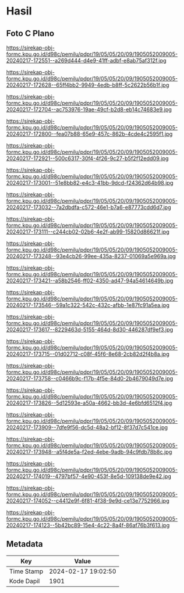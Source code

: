 # Hasil

## Foto C Plano

https://sirekap-obj-formc.kpu.go.id/d98c/pemilu/pdpr/19/05/05/20/09/1905052009005-20240217-172551--a269d444-d4e9-41ff-adbf-e8ab75af312f.jpg

https://sirekap-obj-formc.kpu.go.id/d98c/pemilu/pdpr/19/05/05/20/09/1905052009005-20240217-172628--65ff4bb2-9949-4edb-b8ff-5c2622b56b1f.jpg

https://sirekap-obj-formc.kpu.go.id/d98c/pemilu/pdpr/19/05/05/20/09/1905052009005-20240217-172704--ac753976-19ae-49cf-b2d8-eb14c74683e9.jpg

https://sirekap-obj-formc.kpu.go.id/d98c/pemilu/pdpr/19/05/05/20/09/1905052009005-20240217-172800--fea07b88-65e9-457c-862b-4cde4c2595f1.jpg

https://sirekap-obj-formc.kpu.go.id/d98c/pemilu/pdpr/19/05/05/20/09/1905052009005-20240217-172921--500c6317-30f4-4f26-9c27-b5f2f12edd09.jpg

https://sirekap-obj-formc.kpu.go.id/d98c/pemilu/pdpr/19/05/05/20/09/1905052009005-20240217-173001--51e8bb82-e4c3-41bb-9dcd-f24362d64b98.jpg

https://sirekap-obj-formc.kpu.go.id/d98c/pemilu/pdpr/19/05/05/20/09/1905052009005-20240217-173032--7a2dbdfa-c572-46e1-b7a6-e87773cdd6d7.jpg

https://sirekap-obj-formc.kpu.go.id/d98c/pemilu/pdpr/19/05/05/20/09/1905052009005-20240217-173111--c244cb02-02b6-4e2f-ab99-15820d86621f.jpg

https://sirekap-obj-formc.kpu.go.id/d98c/pemilu/pdpr/19/05/05/20/09/1905052009005-20240217-173248--93e4cb26-99ee-435a-8237-01069a5e969a.jpg

https://sirekap-obj-formc.kpu.go.id/d98c/pemilu/pdpr/19/05/05/20/09/1905052009005-20240217-173421--a58b2546-ff02-4350-ad47-94a54614649b.jpg

https://sirekap-obj-formc.kpu.go.id/d98c/pemilu/pdpr/19/05/05/20/09/1905052009005-20240217-173546--59a1c322-542c-432c-afbb-1e87fc91a5ea.jpg

https://sirekap-obj-formc.kpu.go.id/d98c/pemilu/pdpr/19/05/05/20/09/1905052009005-20240217-173617--8229463d-5155-464d-8d30-446287df9ef3.jpg

https://sirekap-obj-formc.kpu.go.id/d98c/pemilu/pdpr/19/05/05/20/09/1905052009005-20240217-173715--01d02712-c08f-45f6-8e68-2cb82d2f4b8a.jpg

https://sirekap-obj-formc.kpu.go.id/d98c/pemilu/pdpr/19/05/05/20/09/1905052009005-20240217-173758--c0466b9c-f17b-4f5e-84d0-2b4679049d7e.jpg

https://sirekap-obj-formc.kpu.go.id/d98c/pemilu/pdpr/19/05/05/20/09/1905052009005-20240217-173826--5d12593e-a50a-4662-bb3d-4e6bfd6512f4.jpg

https://sirekap-obj-formc.kpu.go.id/d98c/pemilu/pdpr/19/05/05/20/09/1905052009005-20240217-173909--7dfe9f56-dc5d-48a2-bf12-8f37d7c541ce.jpg

https://sirekap-obj-formc.kpu.go.id/d98c/pemilu/pdpr/19/05/05/20/09/1905052009005-20240217-173948--a5f4de5a-f2ed-4ebe-9adb-94c9fdb78b8c.jpg

https://sirekap-obj-formc.kpu.go.id/d98c/pemilu/pdpr/19/05/05/20/09/1905052009005-20240217-174019--4797bf57-4e90-453f-8e5d-109138de9e42.jpg

https://sirekap-obj-formc.kpu.go.id/d98c/pemilu/pdpr/19/05/05/20/09/1905052009005-20240217-174052--c4412e9f-6f81-4f38-9e9d-ce13e7752966.jpg

https://sirekap-obj-formc.kpu.go.id/d98c/pemilu/pdpr/19/05/05/20/09/1905052009005-20240217-174123--5b42bc89-15e4-4c22-8a4f-86af76b3f613.jpg


## Metadata

| Key        | Value               |
| ---------- | ------------------- |
| Time Stamp | 2024-02-17 19:02:50 |
| Kode Dapil | 1901                |



